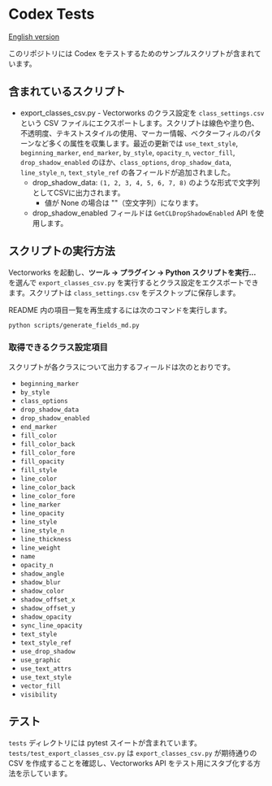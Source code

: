 # Codex Tests

[English version](./README.md)

このリポジトリには Codex をテストするためのサンプルスクリプトが含まれています。

## 含まれているスクリプト

- export_classes_csv.py - Vectorworks のクラス設定を `class_settings.csv` という CSV ファイルにエクスポートします。スクリプトは線色や塗り色、不透明度、テキストスタイルの使用、マーカー情報、ベクターフィルのパターンなど多くの属性を収集します。最近の更新では `use_text_style`, `beginning_marker`, `end_marker`, `by_style`, `opacity_n`, `vector_fill`, `drop_shadow_enabled` のほか、`class_options`, `drop_shadow_data`, `line_style_n`, `text_style_ref` の各フィールドが追加されました。
  - drop_shadow_data: `(1, 2, 3, 4, 5, 6, 7, 8)` のような形式で文字列としてCSVに出力されます。
    - 値が None の場合は ""（空文字列）になります。
  - drop_shadow_enabled フィールドは `GetCLDropShadowEnabled` API を使用します。

## スクリプトの実行方法

Vectorworks を起動し、**ツール → プラグイン → Python スクリプトを実行...** を選んで `export_classes_csv.py` を実行するとクラス設定をエクスポートできます。スクリプトは `class_settings.csv` をデスクトップに保存します。

README 内の項目一覧を再生成するには次のコマンドを実行します。

```bash
python scripts/generate_fields_md.py
```

### 取得できるクラス設定項目

スクリプトが各クラスについて出力するフィールドは次のとおりです。

<!--FIELDS-->
- `beginning_marker`
- `by_style`
- `class_options`
- `drop_shadow_data`
- `drop_shadow_enabled`
- `end_marker`
- `fill_color`
- `fill_color_back`
- `fill_color_fore`
- `fill_opacity`
- `fill_style`
- `line_color`
- `line_color_back`
- `line_color_fore`
- `line_marker`
- `line_opacity`
- `line_style`
- `line_style_n`
- `line_thickness`
- `line_weight`
- `name`
- `opacity_n`
- `shadow_angle`
- `shadow_blur`
- `shadow_color`
- `shadow_offset_x`
- `shadow_offset_y`
- `shadow_opacity`
- `sync_line_opacity`
- `text_style`
- `text_style_ref`
- `use_drop_shadow`
- `use_graphic`
- `use_text_attrs`
- `use_text_style`
- `vector_fill`
- `visibility`
<!--/FIELDS-->

## テスト

`tests` ディレクトリには pytest スイートが含まれています。`tests/test_export_classes_csv.py` は `export_classes_csv.py` が期待通りの CSV を作成することを確認し、Vectorworks API をテスト用にスタブ化する方法を示しています。
